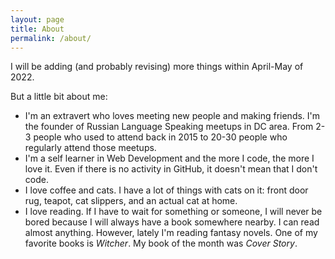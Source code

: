 ```yaml
---
layout: page
title: About
permalink: /about/
---
```


I will be adding (and probably revising) more things within April-May of 2022.

But a little bit about me:

- I'm an extravert who loves meeting new people and making friends. I'm the founder of Russian Language Speaking meetups in DC area. From 2-3 people who used to attend back in 2015 to 20-30 people who regularly attend those meetups.
- I'm a self learner in Web Development and the more I code, the more I love it. Even if there is no activity in GitHub, it doesn't mean that I don't code.
- I love coffee and cats. I have a lot of things with cats on it: front door rug, teapot, cat slippers, and an actual cat at home.
- I love reading. If I have to wait for something or someone, I will never be bored because I will always have a book somewhere nearby. I can read almost anything. However, lately I'm reading fantasy novels. One of my favorite books is <i>Witcher</i>. My book of the month was <i>Cover Story</i>.
